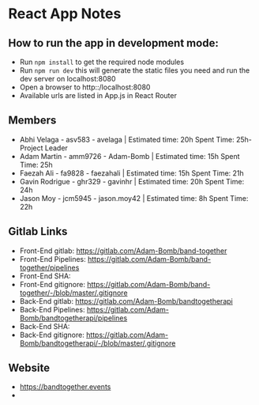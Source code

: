 # React App Notes

## How to run the app in development mode:
* Run `npm install` to get the required node modules
* Run `npm run dev` this will generate the static files you need and run the dev server on localhost:8080
* Open a browser to http::/localhost:8080
* Available urls are listed in App.js in React Router

## Members
* Abhi Velaga - asv583  - avelaga   | Estimated time: 20h Spent Time: 25h- Project Leader
* Adam Martin - amm9726 - Adam-Bomb | Estimated time: 15h Spent Time: 25h
* Faezah Ali  - fa9828  - faezahali | Estimated time: 15h Spent Time: 21h
* Gavin Rodrigue - ghr329 - gavinhr | Estimated time: 20h Spent Time: 24h
* Jason Moy - jcm5945 - jason.moy42 | Estimated time: 8h Spent Time: 22h

## Gitlab Links
* Front-End gitlab: https://gitlab.com/Adam-Bomb/band-together
* Front-End Pipelines: https://gitlab.com/Adam-Bomb/band-together/pipelines
* Front-End SHA: 
* Front-End gitignore: https://gitlab.com/Adam-Bomb/band-together/-/blob/master/.gitignore
* Back-End gitlab: https://gitlab.com/Adam-Bomb/bandtogetherapi
* Back-End Pipelines: https://gitlab.com/Adam-Bomb/bandtogetherapi/pipelines
* Back-End SHA: 
* Back-End gitignore: https://gitlab.com/Adam-Bomb/bandtogetherapi/-/blob/master/.gitignore

## Website 
* https://bandtogether.events
* 